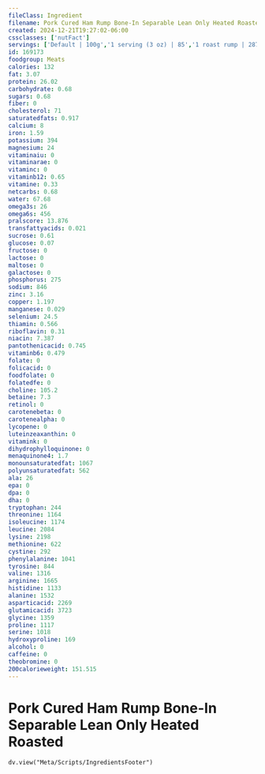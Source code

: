 ```yaml
---
fileClass: Ingredient
filename: Pork Cured Ham Rump Bone-In Separable Lean Only Heated Roasted
created: 2024-12-21T19:27:02-06:00
cssclasses: ['nutFact']
servings: ['Default | 100g','1 serving (3 oz) | 85','1 roast rump | 2874']
id: 169173
foodgroup: Meats
calories: 132
fat: 3.07
protein: 26.02
carbohydrate: 0.68
sugars: 0.68
fiber: 0
cholesterol: 71
saturatedfats: 0.917
calcium: 8
iron: 1.59
potassium: 394
magnesium: 24
vitaminaiu: 0
vitaminarae: 0
vitaminc: 0
vitaminb12: 0.65
vitamine: 0.33
netcarbs: 0.68
water: 67.68
omega3s: 26
omega6s: 456
pralscore: 13.876
transfattyacids: 0.021
sucrose: 0.61
glucose: 0.07
fructose: 0
lactose: 0
maltose: 0
galactose: 0
phosphorus: 275
sodium: 846
zinc: 3.16
copper: 1.197
manganese: 0.029
selenium: 24.5
thiamin: 0.566
riboflavin: 0.31
niacin: 7.387
pantothenicacid: 0.745
vitaminb6: 0.479
folate: 0
folicacid: 0
foodfolate: 0
folatedfe: 0
choline: 105.2
betaine: 7.3
retinol: 0
carotenebeta: 0
carotenealpha: 0
lycopene: 0
luteinzeaxanthin: 0
vitamink: 0
dihydrophylloquinone: 0
menaquinone4: 1.7
monounsaturatedfat: 1067
polyunsaturatedfat: 562
ala: 26
epa: 0
dpa: 0
dha: 0
tryptophan: 244
threonine: 1164
isoleucine: 1174
leucine: 2084
lysine: 2198
methionine: 622
cystine: 292
phenylalanine: 1041
tyrosine: 844
valine: 1316
arginine: 1665
histidine: 1133
alanine: 1532
asparticacid: 2269
glutamicacid: 3723
glycine: 1359
proline: 1117
serine: 1018
hydroxyproline: 169
alcohol: 0
caffeine: 0
theobromine: 0
200calorieweight: 151.515
---
```


# Pork Cured Ham Rump Bone-In Separable Lean Only Heated Roasted

```dataviewjs
dv.view("Meta/Scripts/IngredientsFooter")
```
